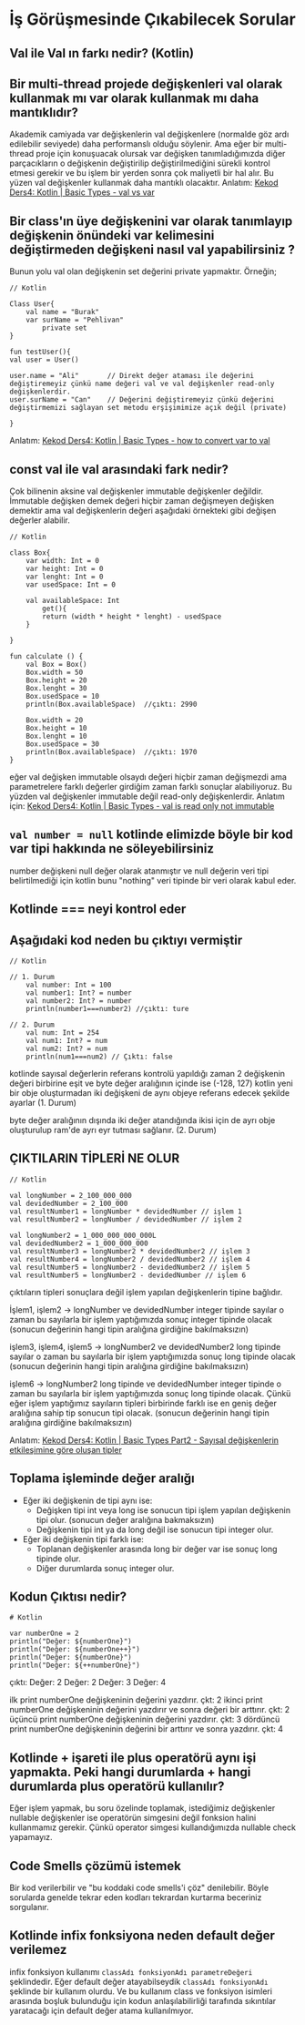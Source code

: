 # İş Görüşmesinde Çıkabilecek Sorular

## Val ile Val ın farkı nedir? (Kotlin)

## Bir multi-thread projede değişkenleri val olarak kullanmak mı var olarak kullanmak mı daha mantıklıdır?
Akademik camiyada var değişkenlerin val değişkenlere (normalde göz ardı edilebilir seviyede) daha performanslı olduğu söylenir.
Ama eğer bir multi-thread proje için konuşuacak olursak var değişken tanımladığımızda diğer parçacıkların o değişkenin değiştirilip değiştirilmediğini
sürekli kontrol etmesi gerekir ve bu işlem bir yerden sonra çok maliyetli bir hal alır. Bu yüzen val değişkenler kullanmak daha mantıklı olacaktır.
Anlatım: [Kekod Ders4: Kotlin | Basic Types - val vs var](https://youtu.be/-SopbTv37Us?t=2134)


## Bir class'ın üye değişkenini var olarak tanımlayıp değişkenin önündeki var kelimesini değiştirmeden değişkeni nasıl val yapabilirsiniz ?
Bunun yolu val olan değişkenin set değerini private yapmaktır. Örneğin;
```
// Kotlin

Class User{
    val name = "Burak"
    var surName = "Pehlivan"
        private set
}

fun testUser(){
val user = User()

user.name = "Ali"       // Direkt değer ataması ile değerini değiştiremeyiz çünkü name değeri val ve val değişkenler read-only değişkenlerdir.
user.surName = "Can"    // Değerini değiştiremeyiz çünkü değerini değiştirmemizi sağlayan set metodu erşişimimize açık değil (private)

}
```
Anlatım: [Kekod Ders4: Kotlin | Basic Types - how to convert var to val](https://youtu.be/-SopbTv37Us?t=2286)



## const val ile val arasındaki fark nedir?
Çok bilinenin aksine val değişkenler immutable değişkenler değildir. İmmutable değişken demek
değeri hiçbir zaman değişmeyen değişken demektir ama val değişkenlerin değeri aşağıdaki örnekteki gibi
değişen değerler alabilir.


```
// Kotlin

class Box{
    var width: Int = 0
    var height: Int = 0
    var lenght: Int = 0
    var usedSpace: Int = 0

    val availableSpace: Int
        get(){
        return (width * height * lenght) - usedSpace
    }

}

fun calculate () {
    val Box = Box()
    Box.width = 50
    Box.height = 20
    Box.lenght = 30
    Box.usedSpace = 10
    println(Box.availableSpace)  //çıktı: 2990

    Box.width = 20
    Box.height = 10
    Box.lenght = 10
    Box.usedSpace = 30
    println(Box.availableSpace)  //çıktı: 1970
}
```

eğer val değişken immutable olsaydı değeri hiçbir zaman değişmezdi ama parametrelere farklı değerler
girdiğim zaman farklı sonuçlar alabiliyoruz. Bu yüzden val değişkenler immutable değil read-only değişkenlerdir.
Anlatım için: [Kekod Ders4: Kotlin | Basic Types - val is read only not immutable](https://youtu.be/-SopbTv37Us?t=1665)

## `val number = null` kotlinde elimizde böyle bir kod var tipi hakkında ne söleyebilirsiniz
number değişkeni null değer olarak atanmıştır ve null değerin veri tipi belirtilmediği için
kotlin bunu "nothing" veri tipinde bir veri olarak kabul eder.


## Kotlinde === neyi kontrol eder


## Aşağıdaki kod neden bu çıktıyı vermiştir
```
// Kotlin

// 1. Durum
    val number: Int = 100
    val number1: Int? = number
    val number2: Int? = number
    println(number1===number2) //çıktı: ture

// 2. Durum
    val num: Int = 254
    val num1: Int? = num
    val num2: Int? = num
    println(num1===num2) // Çıktı: false
```

kotlinde sayısal değerlerin referans kontrolü yapıldığı zaman 2 değişkenin değeri birbirine eşit
ve byte değer aralığının içinde ise (-128, 127) kotlin yeni bir obje oluşturmadan iki değişkeni de
aynı objeye referans edecek şekilde ayarlar (1. Durum)

byte değer aralığının dışında iki değer atandığında ikisi için de ayrı obje oluşturulup ram'de ayrı eyr tutması sağlanır.
(2. Durum)

## ÇIKTILARIN TİPLERİ NE OLUR
``` 
// Kotlin

val longNumber = 2_100_000_000
val devidedNumber = 2_100_000
val resultNumber1 = longNumber * devidedNumber // işlem 1
val resultNumber2 = longNumber / devidedNumber // işlem 2

val longNumber2 = 1_000_000_000_000L
val devidedNumber2 = 1_000_000_000
val resultNumber3 = longNumber2 * devidedNumber2 // işlem 3
val resultNumber4 = longNumber2 / devidedNumber2 // işlem 4
val resultNumber5 = longNumber2 - devidedNumber2 // işlem 5
val resultNumber5 = longNumber2 - devidedNumber // işlem 6
```

çıktıların tipleri sonuçlara değil işlem yapılan değişkenlerin tipine bağlıdır.

İşlem1, işlem2 -> longNumber ve devidedNumber integer tipinde sayılar o zaman bu sayılarla
bir işlem yaptığımızda sonuç integer tipinde olacak (sonucun değerinin hangi tipin aralığına girdiğine bakılmaksızın)

işlem3, işlem4, işlem5 -> longNumber2 ve devidedNumber2 long tipinde sayılar o zaman bu sayılarla
bir işlem yaptığımızda sonuç long tipinde olacak (sonucun değerinin hangi tipin aralığına girdiğine bakılmaksızın)

işlem6 -> longNumber2 long tipinde ve devidedNumber integer tipinde o zaman bu sayılarla
bir işlem yaptığımızda sonuç long tipinde olacak.
Çünkü eğer işlem yaptığımız sayıların tipleri birbirinde farklı ise en geniş değer aralığına sahip tip sonucun tipi olacak.
(sonucun değerinin hangi tipin aralığına girdiğine bakılmaksızın)

Anlatım: [Kekod Ders4: Kotlin | Basic Types Part2 - Sayısal değişkenlerin etkileşimine göre oluşan tipler](https://youtu.be/U7FfC1NAGHI?t=7688)

## Toplama işleminde değer aralığı
- Eğer iki değişkenin de tipi aynı ise:
  - Değişken tipi int veya long ise sonucun tipi işlem yapılan değişkenin tipi olur. (sonucun değer aralığına bakmaksızın)
  - Değişkenin tipi int ya da long değil ise sonucun tipi integer olur.
- Eğer iki değişkenin tipi farklı ise:
  - Toplanan değişkenler arasında long bir değer var ise sonuç long tipinde olur.
  - Diğer durumlarda sonuç integer olur.

## Kodun Çıktısı nedir?
```
# Kotlin

var numberOne = 2
println("Değer: ${numberOne}")
println("Değer: ${numberOne++}")
println("Değer: ${numberOne}")
println("Değer: ${++numberOne}")
```
çıktı:
  Değer: 2
  Değer: 2
  Değer: 3
  Değer: 4

ilk print numberOne değişkeninin değerini yazdırır. çkt: 2
ikinci print numberOne değişkeninin değerini yazdırır ve sonra değeri bir arttırır. çkt: 2
üçüncü print numberOne değişkeninin değerini yazdırır. çkt: 3
dördüncü print numberOne değişkeninin değerini bir arttırır ve sonra yazdırır. çkt: 4

## Kotlinde + işareti ile plus operatörü aynı işi yapmakta. Peki hangi durumlarda + hangi durumlarda plus operatörü kullanılır?
Eğer işlem yapmak, bu soru özelinde toplamak, istediğimiz değişkenler nullable değişkenler ise operatörün simgesini değil fonksion halini kullanmamız gerekir.
Çünkü operator simgesi kullandığımızda nullable check yapamayız.

## Code Smells çözümü istemek
Bir kod verilerbilir ve "bu koddaki code smells'i çöz" denilebilir. Böyle sorularda genelde tekrar eden kodları tekrardan kurtarma beceriniz sorgulanır.

## Kotlinde infix fonksiyona neden default değer verilemez
infix fonksiyon kullanımı ```classAdı fonksiyonAdı parametreDeğeri``` şeklindedir. Eğer default değer atayabilseydik ```classAdı fonksiyonAdı``` şeklinde bir kullanım olurdu.
Ve bu kullanım class ve fonksiyon isimleri arasında boşluk bulunduğu için kodun anlaşılabilirliği tarafında sıkıntılar yaratacağı için default değer atama kullanılmıyor.